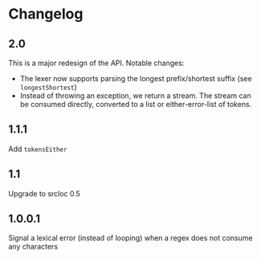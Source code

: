 Changelog
=========

2.0
---

This is a major redesign of the API. Notable changes:

- The lexer now supports parsing the longest prefix/shortest suffix
  (see `longestShortest`)
- Instead of throwing an exception, we return a stream. The stream can be
  consumed directly, converted to a list or either-error-list of tokens.

1.1.1
-----

Add `tokensEither`

1.1
---

Upgrade to srcloc 0.5

1.0.0.1
-------

Signal a lexical error (instead of looping) when a regex does not consume any
characters
